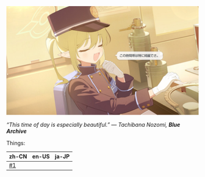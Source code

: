 ![Tachibana Nozomi, still in uniform, leans back at her desk and smiles contentedly.](img/nozomi.jpg)

*“This time of day is especially beautiful.” — Tachibana Nozomi, **Blue Archive***

Things:

| zh-CN | en-US | ja-JP |
| --- | --- | --- |
| [#1](w/2025-04-26T04.15.51.md) |     |     |